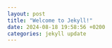 ```yaml
---
layout: post
title: "Welcome to Jekyll!"
date: 2024-08-18 19:58:56 +0200
categories: jekyll update
---
```

